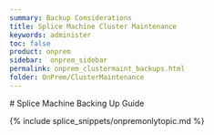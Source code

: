 ```yaml
---
summary: Backup Considerations
title: Splice Machine Cluster Maintenance
keywords: administer
toc: false
product: onprem
sidebar:  onprem_sidebar
permalink: onprem_clustermaint_backups.html
folder: OnPrem/ClusterMaintenance
---
```

<section>
<div class="TopicContent" data-swiftype-index="true" markdown="1">
# Splice Machine Backing Up Guide



{% include splice_snippets/onpremonlytopic.md %}


</div>
</section>
